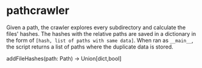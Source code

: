 # pathcrawler

Given a path, the crawler explores every subdirectory and calculate the files'
hashes.
The hashes with the relative paths are saved in a dictionary in the form of
`[hash, list of paths with same data]`.
When ran as `__main__`, the script returns a list of paths where the duplicate
data is stored.

addFileHashes(path: Path) -> Union[dict,bool]
